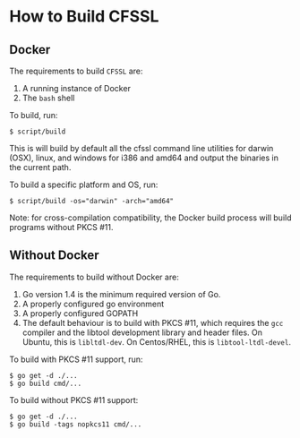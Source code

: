 # How to Build CFSSL

## Docker 

The requirements to build `CFSSL` are:

1. A running instance of Docker 
2. The `bash` shell

To build, run:

    $ script/build    

This is will build by default all the cfssl command line utilities
for darwin (OSX), linux, and windows for i386 and amd64 and output the
binaries in the current path.

To build a specific platform and OS, run:

    $ script/build -os="darwin" -arch="amd64"

Note: for cross-compilation compatibility, the Docker build process will
build programs without PKCS #11.

## Without Docker

The requirements to build without Docker are:

1. Go version 1.4 is the minimum required version of Go.
2. A properly configured go environment
3. A properly configured GOPATH
4. The default behaviour is to build with PKCS #11, which  requires the
   `gcc` compiler and the libtool development library and header files. On
   Ubuntu, this is `libltdl-dev`. On Centos/RHEL, this is `libtool-ltdl-devel`.

To build with PKCS #11 support, run:

    $ go get -d ./...
    $ go build cmd/...

To build without PKCS #11 support:

    $ go get -d ./...
    $ go build -tags nopkcs11 cmd/...
